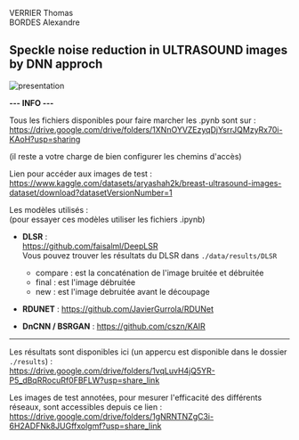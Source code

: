 VERRIER Thomas  
BORDES Alexandre

## Speckle noise reduction in ULTRASOUND images by DNN approch
![presentation](results/final_image_GAN.png)

**--- INFO ---**

Tous les fichiers disponibles pour faire marcher les .pynb sont sur : 
https://drive.google.com/drive/folders/1XNnOYVZEzyqDjYsrrJQMzyRx70i-KAoH?usp=sharing

(il reste a votre charge de bien configurer les chemins d'accès)

Lien pour accéder aux images de test :  
https://www.kaggle.com/datasets/aryashah2k/breast-ultrasound-images-dataset/download?datasetVersionNumber=1

Les modèles utilisés :  
(pour essayer ces modèles utiliser les fichiers .ipynb)

- **DLSR** :  
https://github.com/faisalml/DeepLSR  
Vous pouvez trouver les résultats du DLSR dans `./data/results/DLSR`
    * compare : est la concaténation de l'image bruitée et débruitée
    * final : est l'image débruitée
    * new : est l'image debruitée avant le découpage

- **RDUNET** :
https://github.com/JavierGurrola/RDUNet

- **DnCNN / BSRGAN** : 
https://github.com/cszn/KAIR

---

Les résultats sont disponibles ici (un appercu est disponible dans le dossier `./results`) :  
https://drive.google.com/drive/folders/1vqLuvH4jQ5YR-P5_dBqRRocuRf0FBFLW?usp=share_link

Les images de test annotées, pour mesurer l'efficacité des différents réseaux, sont accessibles depuis ce lien :  
https://drive.google.com/drive/folders/1gNRNTNZgC3i-6H2ADFNk8JUGffxolgmf?usp=share_link
